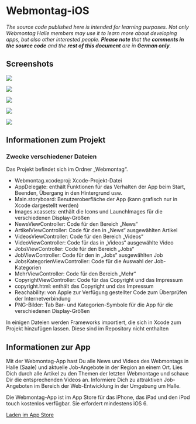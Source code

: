# Webmontag-iOS

_The source code published here is intended for learning purposes. Not only Webmontag Halle members may use it to learn more about developing apps, but also other interested people. **Please note** that the **comments in the source code** and the **rest of this document** are in **German only**._

## Screenshots

![](screenshots/Artikel.png)

![](screenshots/Jobs.png)

![](screenshots/Kategorien.png)

![](screenshots/News.png)

![](screenshots/Videos.png)

## Informationen zum Projekt

### Zwecke verschiedener Dateien

Das Projekt befindet sich im Ordner „Webmontag“.

* Webmontag.xcodeproj: Xcode-Projekt-Datei
* AppDelegate: enthält Funktionen für das Verhalten der App beim Start, Beenden, Übergang in den Hintergrund usw.
* Main.storyboard: Benutzeroberfläche der App (kann grafisch nur in Xcode dargestellt werden)
* Images.xcassets: enthält die Icons und LaunchImages für die verschiedenen Display-Größen
* NewsViewController: Code für den Bereich „News“
* ArtikelViewController: Code für den in „News“ ausgewählten Artikel
* VideosViewController: Code für den Bereich „Videos“
* VideoViewController: Code für das in „Videos“ ausgewählte Video
* JobsViewController: Code für den Bereich „Jobs“
* JobViewController: Code für den in „Jobs“ ausgewählten Job
* JobsKategorienViewController: Code für die Auswahl der Job-Kategorien
* MehrViewController: Code für den Bereich „Mehr“
* CopyrightViewController: Code für das Copyright und das Impressum
* copyright.html: enthält das Copyright und das Impressum
* Reachability: von Apple zur Verfügung gestellter Code zum Überprüfen der Internetverbindung
* PNG-Bilder: Tab Bar- und Kategorien-Symbole für die App für die verschiedenen Display-Größen

In einigen Dateien werden Frameworks importiert, die sich in Xcode zum Projekt hinzufügen lassen. Diese sind im Repository nicht enthalten

## Informationen zur App

Mit der Webmontag-App hast Du alle News und Videos des Webmontags in Halle (Saale) und aktuelle Job-Angebote in der Region an einem Ort.
Lies Dich durch alle Artikel zu den Themen der letzten Webmontage und schaue Dir die entsprechenden Videos an. Informiere Dich zu attraktiven Job-Angeboten im Bereich der Web-Entwicklung in der Umgebung um Halle.

Die Webmontag-App ist im App Store für das iPhone, das iPad und den iPod touch kostenlos verfügbar. Sie erfordert mindestens iOS 6.

[Laden im App Store](http://AppStore.com/Webmontag)
